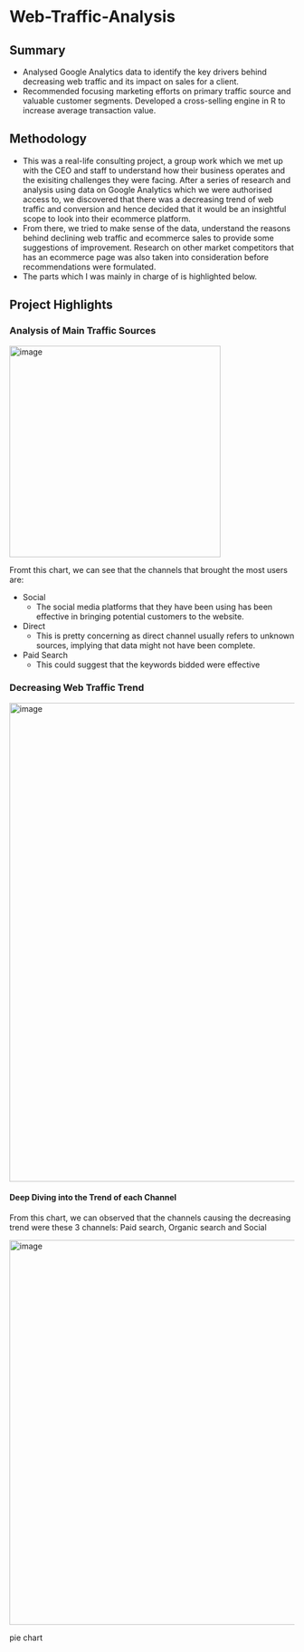 # Web-Traffic-Analysis

## Summary
* Analysed Google Analytics data to identify the key drivers behind decreasing web traffic and its impact on sales for a client.
* Recommended focusing marketing efforts on primary traffic source and valuable customer segments. Developed a cross-selling engine in R to increase average transaction value.


## Methodology
* This was a real-life consulting project, a group work which we met up with the CEO and staff to understand how their business operates and the exisiting challenges they were facing. After a series of research and analysis using data on Google Analytics which we were authorised access to, we discovered that there was a decreasing trend of web traffic and conversion and hence decided that it would be an insightful scope to look into their ecommerce platform.
* From there, we tried to make sense of the data, understand the reasons behind declining web traffic and ecommerce sales to provide some suggestions of improvement. Research on other market competitors that has an ecommerce page was also taken into consideration before recommendations were formulated.
* The parts which I was mainly in charge of is highlighted below.


## Project Highlights

### Analysis of Main Traffic Sources

<img width="373" alt="image" src="https://github.com/tltxyyy/Web-Traffic-Analysis/assets/69724535/51156d97-efd3-4050-87a9-e1a0c778d154">

Fromt this chart, we can see that the channels that brought the most users are:
  * Social
    * The social media platforms that they have been using has been effective in bringing potential customers to the website.
  * Direct
    * This is pretty concerning as direct channel usually refers to unknown sources, implying that data might not have been complete.
  * Paid Search
    * This could suggest that the keywords bidded were effective
   
### Decreasing Web Traffic Trend

<img width="845" alt="image" src="https://github.com/tltxyyy/Web-Traffic-Analysis/assets/69724535/35b40756-9b21-409c-9fc0-dc9b1c911ca7">

#### Deep Diving into the Trend of each Channel
From this chart, we can observed that the channels causing the decreasing trend were these 3 channels: Paid search, Organic search and Social

<img width="679" alt="image" src="https://github.com/tltxyyy/Web-Traffic-Analysis/assets/69724535/4a3e92a3-6f49-4b74-b501-54be3974237e">



pie chart



